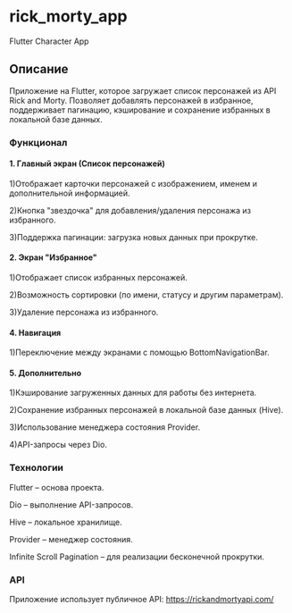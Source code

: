 # rick_morty_app

Flutter Character App

## Описание

Приложение на Flutter, которое загружает список персонажей из API Rick and Morty. 
Позволяет добавлять персонажей в избранное, поддерживает пагинацию, 
кэширование и сохранение избранных в локальной базе данных.



### Функционал

#### 1. Главный экран (Список персонажей)
   
1)Отображает карточки персонажей с изображением, именем и дополнительной информацией.

2)Кнопка "звездочка" для добавления/удаления персонажа из избранного.

3)Поддержка пагинации: загрузка новых данных при прокрутке.

#### 2. Экран "Избранное"
   
1)Отображает список избранных персонажей.

2)Возможность сортировки (по имени, статусу и другим параметрам).

3)Удаление персонажа из избранного.



#### 4. Навигация
1)Переключение между экранами с помощью BottomNavigationBar.

#### 5. Дополнительно
1)Кэширование загруженных данных для работы без интернета.

2)Сохранение избранных персонажей в локальной базе данных (Hive).

3)Использование менеджера состояния Provider.

4)API-запросы через Dio.

### Технологии
Flutter – основа проекта.

Dio – выполнение API-запросов.

Hive – локальное хранилище.

Provider – менеджер состояния.

Infinite Scroll Pagination – для реализации бесконечной прокрутки.




### API

Приложение использует публичное API: https://rickandmortyapi.com/


